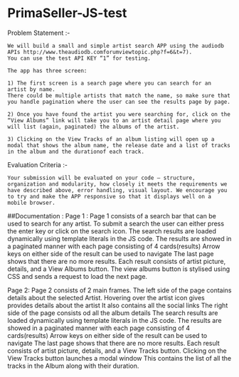 # PrimaSeller-JS-test

Problem Statement :-

	We will build a small and simple artist search APP using the audiodb APIs http://www.theaudiodb.comforumviewtopic.php?f=6&t=7). 
	You can use the test API KEY “1” for testing.
	
	The app has three screen:
	
	1) The first screen is a search page where you can search for an artist by name.
	There could be multiple artists that match the name, so make sure that you handle pagination where the user can see the results page by page.

	2) Once you have found the artist you were searching for, click on the “View Albums” link will take you to an artist detail page where you will list (again, paginated) the albums of the artist.

	3) Clicking on the View Tracks of an album listing will open up a modal that shows the album name, the release date and a list of tracks in the album and the durationof each track.

Evaluation Criteria :-

	Your submission will be evaluated on your code – structure, organization and modularity, how closely it meets the requirements we have described above, error handling, visual layout. We encourage you to try and make the APP responsive so that it displays well on a mobile browser.


##Documentation :
Page 1 : 
	Page 1 consists of a search bar that can be used to search for any artist.
	To submit a search the user can either press the enter key or click on the search icon.
	The search results are loaded dynamically using template literals in the JS code. 
	The results are showed in a paginated manner with each page consisting of 4 cards(results)
	Arrow keys on either side of the result can be used to navigate
	The last page shows that there are no more results. 
	Each result consists of artist picture, details, and a View Albums button.
	The view albums button is stylised using CSS and sends a request to load the next page.
	
Page 2: 
	Page 2 consists of 2 main frames.
	The left side of the page contains details about the selected Artist.
		Hovering over the artist icon gives provides details about the artist 
		It also contains all the social links 
	The right side of the page consists od all the album details
		The search results are loaded dynamically using template literals in the JS code. 
		The results are showed in a paginated manner with each page consisting of 4 cards(results)
		Arrow keys on either side of the result can be used to navigate
		The last page shows that there are no more results. 
		Each result consists of artist picture, details, and a View Tracks button.
	Clicking on the View Tracks button launches a modal window 
		This contains the list of all the tracks in the Album along with their duration.

	
